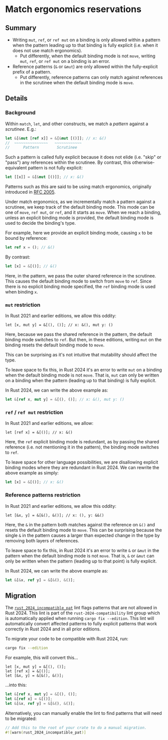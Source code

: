 # Match ergonomics reservations

## Summary

- Writing `mut`, `ref`, or `ref mut` on a binding is only allowed within a pattern when the pattern leading up to that binding is fully explicit (i.e. when it does not use match ergonomics).
  - Put differently, when the default binding mode is not `move`, writing `mut`, `ref`, or `ref mut` on a binding is an error.
- Reference patterns (`&` or `&mut`) are only allowed within the fully-explicit prefix of a pattern.
  - Put differently, reference patterns can only match against references in the scrutinee when the default binding mode is `move`.

## Details

### Background

Within `match`, `let`, and other constructs, we match a *pattern* against a *scrutinee*.  E.g.:

```rust
let &[&mut [ref x]] = &[&mut [()]]; // x: &()
//  ~~~~~~~~~~~~~~~   ~~~~~~~~~~~~
//      Pattern        Scrutinee
```

Such a pattern is called fully explicit because it does not elide (i.e. "skip" or "pass") any references within the scrutinee.  By contrast, this otherwise-equivalent pattern is not fully explicit:

```rust
let [[x]] = &[&mut [()]]; // x: &()
```

Patterns such as this are said to be using match ergonomics, originally introduced in [RFC 2005][].

Under match ergonomics, as we incrementally match a pattern against a scrutinee, we keep track of the default binding mode.  This mode can be one of `move`, `ref mut`, or `ref`, and it starts as `move`.  When we reach a binding, unless an explicit binding mode is provided, the default binding mode is used to decide the binding's type.

For example, here we provide an explicit binding mode, causing `x` to be bound by reference:

```rust
let ref x = (); // &()
```

By contrast:

```rust
let [x] = &[()]; // &()
```

Here, in the pattern, we pass the outer shared reference in the scrutinee.  This causes the default binding mode to switch from `move` to `ref`.  Since there is no explicit binding mode specified, the `ref` binding mode is used when binding `x`.

[RFC 2005]: https://github.com/rust-lang/rfcs/pull/2005

### `mut` restriction

In Rust 2021 and earlier editions, we allow this oddity:

```rust,edition2021
let [x, mut y] = &[(), ()]; // x: &(), mut y: ()
```

Here, because we pass the shared reference in the pattern, the default binding mode switches to `ref`.  But then, in these editions, writing `mut` on the binding resets the default binding mode to `move`.

This can be surprising as it's not intuitive that mutability should affect the type.

To leave space to fix this, in Rust 2024 it's an error to write `mut` on a binding when the default binding mode is not `move`.  That is, `mut` can only be written on a binding when the pattern (leading up to that binding) is fully explicit.

In Rust 2024, we can write the above example as:

```rust
let &[ref x, mut y] = &[(), ()]; // x: &(), mut y: ()
```

### `ref` / `ref mut` restriction

In Rust 2021 and earlier editions, we allow:

```rust,edition2021
let [ref x] = &[()]; // x: &()
```

Here, the `ref` explicit binding mode is redundant, as by passing the shared reference (i.e. not mentioning it in the pattern), the binding mode switches to `ref`.

To leave space for other language possibilities, we are disallowing explicit binding modes where they are redundant in Rust 2024.  We can rewrite the above example as simply:

```rust
let [x] = &[()]; // x: &()
```

### Reference patterns restriction

In Rust 2021 and earlier editions, we allow this oddity:

```rust,edition2021
let [&x, y] = &[&(), &()]; // x: (), y: &&()
```

Here, the `&` in the pattern both matches against the reference on `&()` and resets the default binding mode to `move`.  This can be surprising because the single `&` in the pattern causes a larger than expected change in the type by removing both layers of references.

To leave space to fix this, in Rust 2024 it's an error to write `&` or `&mut` in the pattern when the default binding mode is not `move`.  That is, `&` or `&mut` can only be written when the pattern (leading up to that point) is fully explicit.

In Rust 2024, we can write the above example as:

```rust
let &[&x, ref y] = &[&(), &()];
```

## Migration

The [`rust_2024_incompatible_pat`][] lint flags patterns that are not allowed in Rust 2024.  This lint is part of the `rust-2024-compatibility` lint group which is automatically applied when running `cargo fix --edition`.  This lint will automatically convert affected patterns to fully explicit patterns that work correctly in Rust 2024 and in all prior editions.

To migrate your code to be compatible with Rust 2024, run:

```sh
cargo fix --edition
```

For example, this will convert this...

```rust,edition2021
let [x, mut y] = &[(), ()];
let [ref x] = &[()];
let [&x, y] = &[&(), &()];
```

...into this:

```rust
let &[ref x, mut y] = &[(), ()];
let &[ref x] = &[()];
let &[&x, ref y] = &[&(), &()];
```

Alternatively, you can manually enable the lint to find patterns that will need to be migrated:

```rust
// Add this to the root of your crate to do a manual migration.
#![warn(rust_2024_incompatible_pat)]
```

[`rust_2024_incompatible_pat`]: ../../rustc/lints/listing/allowed-by-default.html#rust-2024-incompatible-pat
